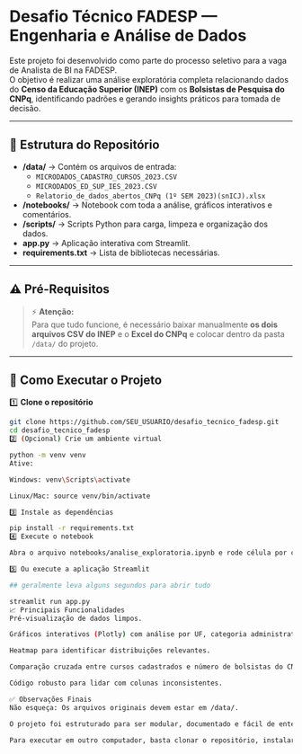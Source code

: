 # Desafio Técnico FADESP — Engenharia e Análise de Dados

Este projeto foi desenvolvido como parte do processo seletivo para a vaga de Analista de BI na FADESP.  
O objetivo é realizar uma análise exploratória completa relacionando dados do **Censo da Educação Superior (INEP)** com os **Bolsistas de Pesquisa do CNPq**, identificando padrões e gerando insights práticos para tomada de decisão.

---

## 📁 **Estrutura do Repositório**

- **/data/** → Contém os arquivos de entrada:
  - `MICRODADOS_CADASTRO_CURSOS_2023.CSV`
  - `MICRODADOS_ED_SUP_IES_2023.CSV`
  - `Relatorio_de_dados_abertos_CNPq (1º SEM 2023)(snICJ).xlsx`
- **/notebooks/** → Notebook com toda a análise, gráficos interativos e comentários.
- **/scripts/** → Scripts Python para carga, limpeza e organização dos dados.
- **app.py** → Aplicação interativa com Streamlit.
- **requirements.txt** → Lista de bibliotecas necessárias.

---

## ⚠️ **Pré-Requisitos**

> ⚡ **Atenção:**  
> Para que tudo funcione, é necessário baixar manualmente **os dois arquivos CSV do INEP** e o **Excel do CNPq** e colocar dentro da pasta `/data/` do projeto.

---

## 🚀 **Como Executar o Projeto**

1️⃣ **Clone o repositório**

```bash
git clone https://github.com/SEU_USUARIO/desafio_tecnico_fadesp.git
cd desafio_tecnico_fadesp
2️⃣ (Opcional) Crie um ambiente virtual

python -m venv venv
Ative:

Windows: venv\Scripts\activate

Linux/Mac: source venv/bin/activate

3️⃣ Instale as dependências

pip install -r requirements.txt
4️⃣ Execute o notebook

Abra o arquivo notebooks/analise_exploratoria.ipynb e rode célula por célula.

5️⃣ Ou execute a aplicação Streamlit

## geralmente leva alguns segundos para abrir tudo

streamlit run app.py
📈 Principais Funcionalidades
Pré-visualização de dados limpos.

Gráficos interativos (Plotly) com análise por UF, categoria administrativa e organização acadêmica.

Heatmap para identificar distribuições relevantes.

Comparação cruzada entre cursos cadastrados e número de bolsistas do CNPq.

Código robusto para lidar com colunas inconsistentes.

✅ Observações Finais
Não esqueça: Os arquivos originais devem estar em /data/.

O projeto foi estruturado para ser modular, documentado e fácil de entender.

Para executar em outro computador, basta clonar o repositório, instalar as dependências e colocar os arquivos na pasta certa.
